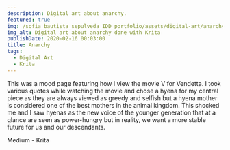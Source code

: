 ```yaml
---
description: Digital art about anarchy.
featured: true
img: /sofia_bautista_sepulveda_IDD_portfolio/assets/digital-art/anarchy.png
img_alt: Digital art about anarchy done with Krita
publishDate: 2020-02-16 00:03:00
title: Anarchy
tags:
  - Digital Art
  - Krita
---
```


This was a mood page featuring how I view the movie V for Vendetta.
I took various quotes while watching the movie and chose a hyena for my central
piece as they are always viewed as greedy and selfish but a hyena mother is
considered one of the best mothers in the animal kingdom. This shocked me and I
saw hyenas as the new voice of the younger generation that at a glance are seen
as power-hungry but in reality, we want a more stable future for us and our descendants.

Medium - Krita
